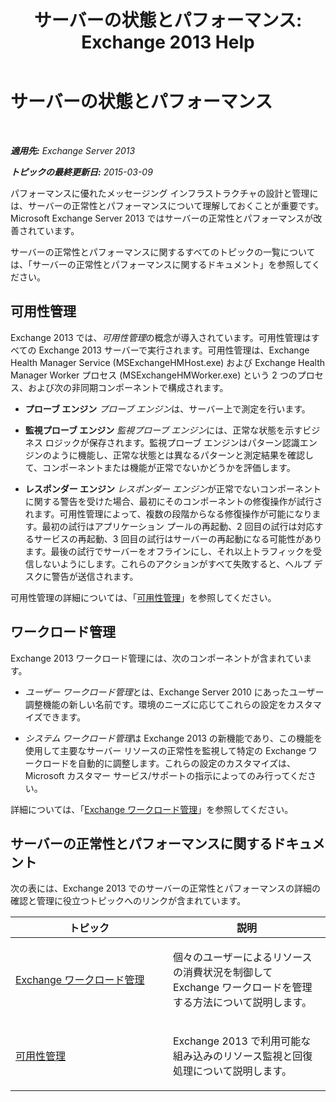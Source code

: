 ﻿---
title: 'サーバーの状態とパフォーマンス: Exchange 2013 Help'
TOCTitle: サーバーの状態とパフォーマンス
ms:assetid: 9d1fdec8-8273-4c71-88f1-b4edfd542c4f
ms:mtpsurl: https://technet.microsoft.com/ja-jp/library/JJ150551(v=EXCHG.150)
ms:contentKeyID: 48269858
ms.date: 04/24/2018
mtps_version: v=EXCHG.150
ms.translationtype: HT
---

# サーバーの状態とパフォーマンス

 

_**適用先:** Exchange Server 2013_

_**トピックの最終更新日:** 2015-03-09_

パフォーマンスに優れたメッセージング インフラストラクチャの設計と管理には、サーバーの正常性とパフォーマンスについて理解しておくことが重要です。Microsoft Exchange Server 2013 ではサーバーの正常性とパフォーマンスが改善されています。

サーバーの正常性とパフォーマンスに関するすべてのトピックの一覧については、「サーバーの正常性とパフォーマンスに関するドキュメント」を参照してください。

## 可用性管理

Exchange 2013 では、*可用性管理*の概念が導入されています。可用性管理はすべての Exchange 2013 サーバーで実行されます。可用性管理は、Exchange Health Manager Service (MSExchangeHMHost.exe) および Exchange Health Manager Worker プロセス (MSExchangeHMWorker.exe) という 2 つのプロセス、および次の非同期コンポーネントで構成されます。

  - **プローブ エンジン** *プローブ エンジン*は、サーバー上で測定を行います。

  - **監視プローブ エンジン** *監視プローブ エンジン*には、正常な状態を示すビジネス ロジックが保存されます。監視プローブ エンジンはパターン認識エンジンのように機能し、正常な状態とは異なるパターンと測定結果を確認して、コンポーネントまたは機能が正常でないかどうかを評価します。

  - **レスポンダー エンジン** *レスポンダー エンジン*が正常でないコンポーネントに関する警告を受けた場合、最初にそのコンポーネントの修復操作が試行されます。可用性管理によって、複数の段階からなる修復操作が可能になります。最初の試行はアプリケーション プールの再起動、2 回目の試行は対応するサービスの再起動、3 回目の試行はサーバーの再起動になる可能性があります。最後の試行でサーバーをオフラインにし、それ以上トラフィックを受信しないようにします。これらのアクションがすべて失敗すると、ヘルプ デスクに警告が送信されます。

可用性管理の詳細については、「[可用性管理](managed-availability-exchange-2013-help.md)」を参照してください。

## ワークロード管理

Exchange 2013 ワークロード管理には、次のコンポーネントが含まれています。

  - *ユーザー ワークロード管理*とは、Exchange Server 2010 にあったユーザー調整機能の新しい名前です。環境のニーズに応じてこれらの設定をカスタマイズできます。

  - *システム ワークロード管理*は Exchange 2013 の新機能であり、この機能を使用して主要なサーバー リソースの正常性を監視して特定の Exchange ワークロードを自動的に調整します。これらの設定のカスタマイズは、Microsoft カスタマー サービス/サポートの指示によってのみ行ってください。

詳細については、「[Exchange ワークロード管理](exchange-workload-management-exchange-2013-help.md)」を参照してください。

## サーバーの正常性とパフォーマンスに関するドキュメント

次の表には、Exchange 2013 でのサーバーの正常性とパフォーマンスの詳細の確認と管理に役立つトピックへのリンクが含まれています。


<table>
<colgroup>
<col style="width: 50%" />
<col style="width: 50%" />
</colgroup>
<thead>
<tr class="header">
<th>トピック</th>
<th>説明</th>
</tr>
</thead>
<tbody>
<tr class="odd">
<td><p><a href="exchange-workload-management-exchange-2013-help.md">Exchange ワークロード管理</a></p></td>
<td><p>個々のユーザーによるリソースの消費状況を制御して Exchange ワークロードを管理する方法について説明します。</p></td>
</tr>
<tr class="even">
<td><p><a href="managed-availability-exchange-2013-help.md">可用性管理</a></p></td>
<td><p>Exchange 2013 で利用可能な組み込みのリソース監視と回復処理について説明します。</p></td>
</tr>
</tbody>
</table>

